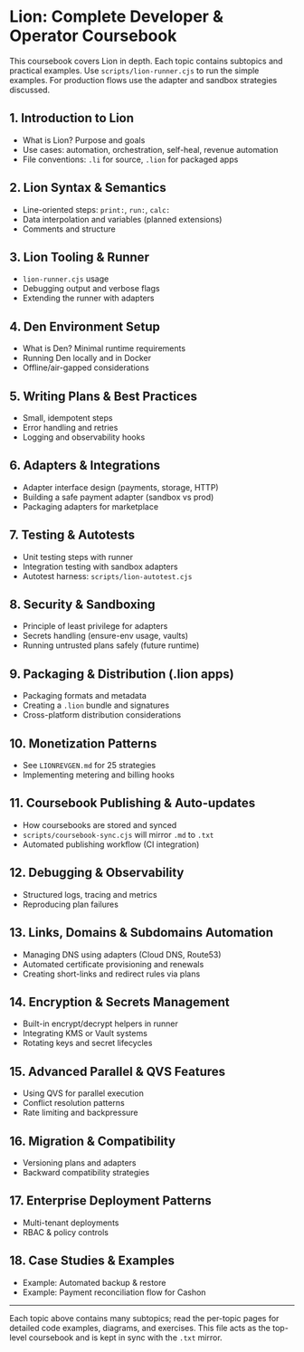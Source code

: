 # Lion: Complete Developer & Operator Coursebook

This coursebook covers Lion in depth. Each topic contains subtopics and practical examples. Use `scripts/lion-runner.cjs` to run the simple examples. For production flows use the adapter and sandbox strategies discussed.

## 1. Introduction to Lion
- What is Lion? Purpose and goals
- Use cases: automation, orchestration, self-heal, revenue automation
- File conventions: `.li` for source, `.lion` for packaged apps

## 2. Lion Syntax & Semantics
- Line-oriented steps: `print:`, `run:`, `calc:`
- Data interpolation and variables (planned extensions)
- Comments and structure

## 3. Lion Tooling & Runner
- `lion-runner.cjs` usage
- Debugging output and verbose flags
- Extending the runner with adapters

## 4. Den Environment Setup
- What is Den? Minimal runtime requirements
- Running Den locally and in Docker
- Offline/air-gapped considerations

## 5. Writing Plans & Best Practices
- Small, idempotent steps
- Error handling and retries
- Logging and observability hooks

## 6. Adapters & Integrations
- Adapter interface design (payments, storage, HTTP)
- Building a safe payment adapter (sandbox vs prod)
- Packaging adapters for marketplace

## 7. Testing & Autotests
- Unit testing steps with runner
- Integration testing with sandbox adapters
- Autotest harness: `scripts/lion-autotest.cjs`

## 8. Security & Sandboxing
- Principle of least privilege for adapters
- Secrets handling (ensure-env usage, vaults)
- Running untrusted plans safely (future runtime)

## 9. Packaging & Distribution (.lion apps)
- Packaging formats and metadata
- Creating a `.lion` bundle and signatures
- Cross-platform distribution considerations

## 10. Monetization Patterns
- See `LIONREVGEN.md` for 25 strategies
- Implementing metering and billing hooks

## 11. Coursebook Publishing & Auto-updates
- How coursebooks are stored and synced
- `scripts/coursebook-sync.cjs` will mirror `.md` to `.txt`
- Automated publishing workflow (CI integration)

## 12. Debugging & Observability
- Structured logs, tracing and metrics
- Reproducing plan failures

## 13. Links, Domains & Subdomains Automation
- Managing DNS using adapters (Cloud DNS, Route53)
- Automated certificate provisioning and renewals
- Creating short-links and redirect rules via plans

## 14. Encryption & Secrets Management
- Built-in encrypt/decrypt helpers in runner
- Integrating KMS or Vault systems
- Rotating keys and secret lifecycles

## 15. Advanced Parallel & QVS Features
- Using QVS for parallel execution
- Conflict resolution patterns
- Rate limiting and backpressure

## 16. Migration & Compatibility
- Versioning plans and adapters
- Backward compatibility strategies

## 17. Enterprise Deployment Patterns
- Multi-tenant deployments
- RBAC & policy controls

## 18. Case Studies & Examples
- Example: Automated backup & restore
- Example: Payment reconciliation flow for Cashon

---

Each topic above contains many subtopics; read the per-topic pages for detailed code examples, diagrams, and exercises. This file acts as the top-level coursebook and is kept in sync with the `.txt` mirror.
